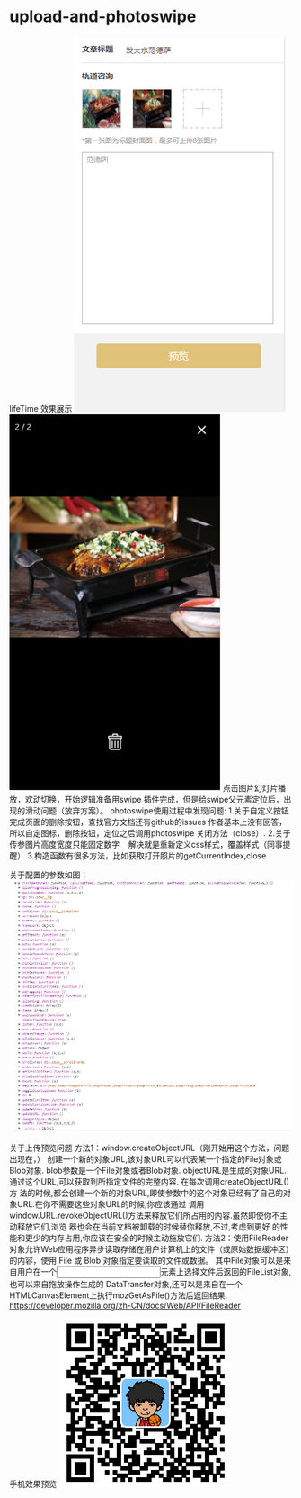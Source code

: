 # upload-and-photoswipe
lifeTime
效果展示
![image](https://github.com/maryrui/upload-and-photoswipe/blob/master/img/one.png)
![image](https://github.com/maryrui/upload-and-photoswipe/blob/master/img/two.png)
点击图片幻灯片播放，欢动切换，开始逻辑准备用swipe 插件完成，但是给swipe父元素定位后，出现的滑动问题（放弃方案）。
photoswipe使用过程中发现问题:
1.关于自定义按钮
    完成页面的删除按钮，查找官方文档还有github的issues 作者基本上没有回答，所以自定图标，删除按钮，定位之后调用photoswipe 关闭方法（close）.
2.关于传参图片高度宽度只能固定数字
    解决就是重新定义css样式，覆盖样式（同事提醒）
3.构造函数有很多方法，比如获取打开照片的getCurrentIndex,close

关于配置的参数如图：
![image](https://github.com/maryrui/upload-and-photoswipe/blob/master/img/three.png)

关于上传预览问题
方法1：window.createObjectURL（刚开始用这个方法，问题出现在，）
      创建一个新的对象URL,该对象URL可以代表某一个指定的File对象或Blob对象.
      blob参数是一个File对象或者Blob对象.
      objectURL是生成的对象URL.通过这个URL,可以获取到所指定文件的完整内容.
      在每次调用createObjectURL()方 法的时候,都会创建一个新的对象URL,即使参数中的这个对象已经有了自己的对象URL.在你不需要这些对象URL的时候,你应该通过       调用 window.URL.revokeObjectURL()方法来释放它们所占用的内容.虽然即使你不主动释放它们,浏览 器也会在当前文档被卸载的时候替你释放,不过,考虑到更好        的性能和更少的内存占用,你应该在安全的时候主动施放它们.
 方法2：使用FileReader 对象允许Web应用程序异步读取存储在用户计算机上的文件（或原始数据缓冲区）的内容，使用 File 或 Blob 对象指定要读取的文件或数据。
      其中File对象可以是来自用户在一个<input>元素上选择文件后返回的FileList对象,也可以来自拖放操作生成的 DataTransfer对象,还可以是来自在一个         HTMLCanvasElement上执行mozGetAsFile()方法后返回结果.
      https://developer.mozilla.org/zh-CN/docs/Web/API/FileReader

手机效果预览
  ![image](https://github.com/maryrui/upload-and-photoswipe/blob/master/img/phone_preview.png)
